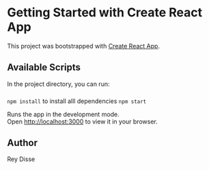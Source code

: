 # Getting Started with Create React App

This project was bootstrapped with [Create React App](https://github.com/facebook/create-react-app).

## Available Scripts

In the project directory, you can run:

### 
`npm install` to install alll dependencies
`npm start`

Runs the app in the development mode.\
Open [http://localhost:3000](http://localhost:3000) to view it in your browser.

## Author
Rey Disse
